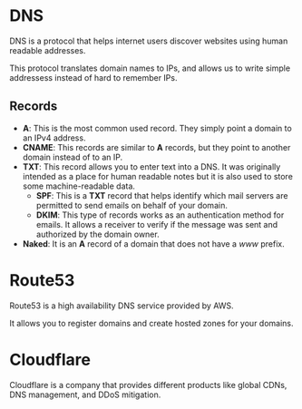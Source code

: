 # DNS

DNS is a protocol that helps internet users discover websites using human readable addresses.

This protocol translates domain names to IPs, and allows us to write simple addressess instead of hard to remember IPs.

## Records

- **A**: This is the most common used record. They simply point a domain to an IPv4 address.
- **CNAME**: This records are similar to **A** records, but they point to another domain instead of to an IP.
- **TXT**: This record allows you to enter text into a DNS. It was originally intended as a place for human readable notes but it is also used to store some machine-readable data.
  - **SPF**: This is a **TXT** record that helps identify which mail servers are permitted to send emails on behalf of your domain.
  - **DKIM**: This type of records works as an authentication method for emails. It allows a receiver to verify if the message was sent and authorized by the domain owner.
- **Naked**: It is an **A** record of a domain that does not have a *www* prefix.

# Route53

Route53 is a high availability DNS service provided by AWS.

It allows you to register domains and create hosted zones for your domains.

# Cloudflare

Cloudflare is a company that provides different products like global CDNs, DNS management, and DDoS mitigation.

